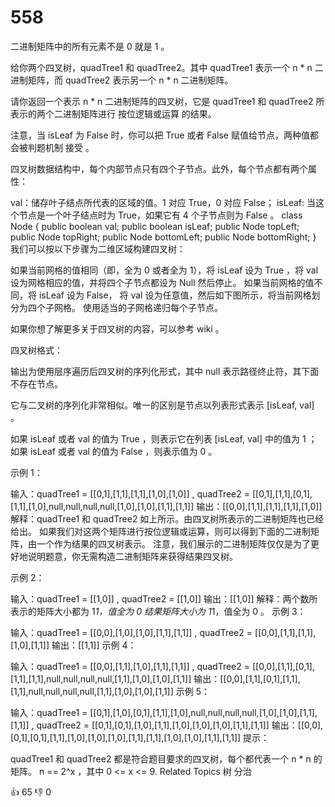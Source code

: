 # 558

二进制矩阵中的所有元素不是 0 就是 1 。

给你两个四叉树，quadTree1 和 quadTree2。其中 quadTree1 表示一个 n * n 二进制矩阵，而 quadTree2 表示另一个 n * n 二进制矩阵。

请你返回一个表示 n * n 二进制矩阵的四叉树，它是 quadTree1 和 quadTree2 所表示的两个二进制矩阵进行 按位逻辑或运算 的结果。

注意，当 isLeaf 为 False 时，你可以把 True 或者 False 赋值给节点，两种值都会被判题机制 接受 。

四叉树数据结构中，每个内部节点只有四个子节点。此外，每个节点都有两个属性：

val：储存叶子结点所代表的区域的值。1 对应 True，0 对应 False；
isLeaf: 当这个节点是一个叶子结点时为 True，如果它有 4 个子节点则为 False 。
class Node {
public boolean val;
public boolean isLeaf;
public Node topLeft;
public Node topRight;
public Node bottomLeft;
public Node bottomRight;
}
我们可以按以下步骤为二维区域构建四叉树：

如果当前网格的值相同（即，全为 0 或者全为 1），将 isLeaf 设为 True ，将 val 设为网格相应的值，并将四个子节点都设为 Null 然后停止。
如果当前网格的值不同，将 isLeaf 设为 False， 将 val 设为任意值，然后如下图所示，将当前网格划分为四个子网格。
使用适当的子网格递归每个子节点。


如果你想了解更多关于四叉树的内容，可以参考 wiki 。

四叉树格式：

输出为使用层序遍历后四叉树的序列化形式，其中 null 表示路径终止符，其下面不存在节点。

它与二叉树的序列化非常相似。唯一的区别是节点以列表形式表示 [isLeaf, val] 。

如果 isLeaf 或者 val 的值为 True ，则表示它在列表 [isLeaf, val] 中的值为 1 ；如果 isLeaf 或者 val 的值为 False ，则表示值为 0 。

示例 1：



输入：quadTree1 = [[0,1],[1,1],[1,1],[1,0],[1,0]]
, quadTree2 = [[0,1],[1,1],[0,1],[1,1],[1,0],null,null,null,null,[1,0],[1,0],[1,1],[1,1]]
输出：[[0,0],[1,1],[1,1],[1,1],[1,0]]
解释：quadTree1 和 quadTree2 如上所示。由四叉树所表示的二进制矩阵也已经给出。
如果我们对这两个矩阵进行按位逻辑或运算，则可以得到下面的二进制矩阵，由一个作为结果的四叉树表示。
注意，我们展示的二进制矩阵仅仅是为了更好地说明题意，你无需构造二进制矩阵来获得结果四叉树。

示例 2：

输入：quadTree1 = [[1,0]]
, quadTree2 = [[1,0]]
输出：[[1,0]]
解释：两个数所表示的矩阵大小都为 1*1，值全为 0
结果矩阵大小为 1*1，值全为 0 。
示例 3：

输入：quadTree1 = [[0,0],[1,0],[1,0],[1,1],[1,1]]
, quadTree2 = [[0,0],[1,1],[1,1],[1,0],[1,1]]
输出：[[1,1]]
示例 4：

输入：quadTree1 = [[0,0],[1,1],[1,0],[1,1],[1,1]]
, quadTree2 = [[0,0],[1,1],[0,1],[1,1],[1,1],null,null,null,null,[1,1],[1,0],[1,0],[1,1]]
输出：[[0,0],[1,1],[0,1],[1,1],[1,1],null,null,null,null,[1,1],[1,0],[1,0],[1,1]]
示例 5：

输入：quadTree1 = [[0,1],[1,0],[0,1],[1,1],[1,0],null,null,null,null,[1,0],[1,0],[1,1],[1,1]]
, quadTree2 = [[0,1],[0,1],[1,0],[1,1],[1,0],[1,0],[1,0],[1,1],[1,1]]
输出：[[0,0],[0,1],[0,1],[1,1],[1,0],[1,0],[1,0],[1,1],[1,1],[1,0],[1,0],[1,1],[1,1]]
提示：

quadTree1 和 quadTree2 都是符合题目要求的四叉树，每个都代表一个 n * n 的矩阵。
n == 2^x ，其中 0 <= x <= 9.
Related Topics
树
分治

👍 65
👎 0
